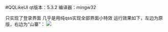 #QQLikeUI
qt版本：5.3.2 编译器：mingw32

只实现了登录界面
几乎是用纯qss实现全部界面小特效
运行效果如下，左边为原版，右边为“山寨”：
![](http://i.imgur.com/CnXUMXI.jpg)





